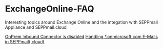 # ExchangeOnline-FAQ

Interesting topics around Exchange Online and the integation with SEPPmail Appliance and SEPPmail.cloud

[OnPrem Inbound Connector is disabled](https://github.com/seppmail/ExchangeOnline-FAQ/blob/main/Enable%20OnPremConnectors.md)
[Handling *.onmicrosoft.com E-Mails in SEPPmail(.cloud)](https://github.com/seppmail/ExchangeOnline-FAQ/blob/main/onmicrosoft%20domains.md)
